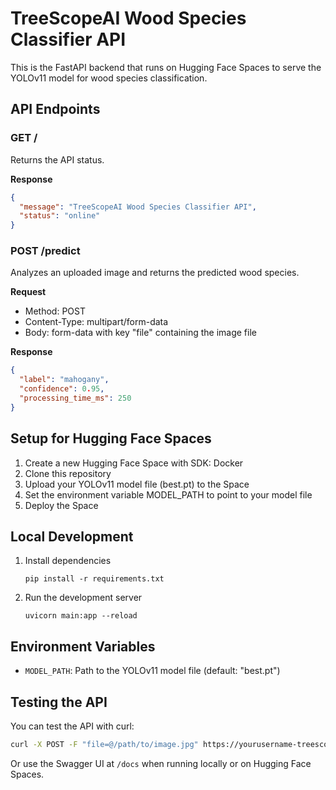 # TreeScopeAI Wood Species Classifier API

This is the FastAPI backend that runs on Hugging Face Spaces to serve the YOLOv11 model for wood species classification.

## API Endpoints

### GET /

Returns the API status.

**Response**
```json
{
  "message": "TreeScopeAI Wood Species Classifier API",
  "status": "online"
}
```

### POST /predict

Analyzes an uploaded image and returns the predicted wood species.

**Request**
- Method: POST
- Content-Type: multipart/form-data
- Body: form-data with key "file" containing the image file

**Response**
```json
{
  "label": "mahogany",
  "confidence": 0.95,
  "processing_time_ms": 250
}
```

## Setup for Hugging Face Spaces

1. Create a new Hugging Face Space with SDK: Docker
2. Clone this repository
3. Upload your YOLOv11 model file (best.pt) to the Space
4. Set the environment variable MODEL_PATH to point to your model file
5. Deploy the Space

## Local Development

1. Install dependencies
   ```
   pip install -r requirements.txt
   ```

2. Run the development server
   ```
   uvicorn main:app --reload
   ```

## Environment Variables

- `MODEL_PATH`: Path to the YOLOv11 model file (default: "best.pt")

## Testing the API

You can test the API with curl:

```bash
curl -X POST -F "file=@/path/to/image.jpg" https://yourusername-treescopeai.hf.space/predict
```

Or use the Swagger UI at `/docs` when running locally or on Hugging Face Spaces. 